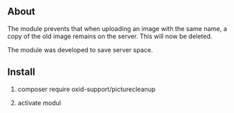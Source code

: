 ## About

The module prevents that when uploading an image with the same name, a copy of the old image remains on the server. This will now be deleted.


The module was developed to save server space.


## Install

1. composer require oxid-support/picturecleanup

2. activate modul



